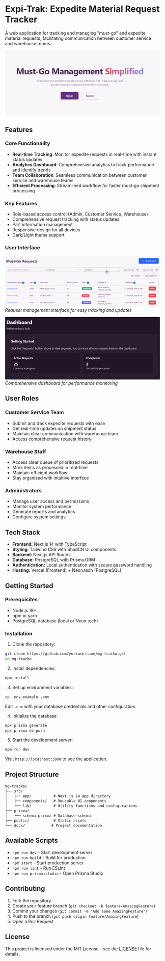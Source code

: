 # Expi-Trak: Expedite Material Request Tracker

A web application for tracking and managing "must-go" and expedite material requests, facilitating communication between customer service and warehouse teams.

![Landing Page](public/landing.png)

## Features

### Core Functionality

- **Real-time Tracking**: Monitor expedite requests in real-time with instant status updates
- **Analytics Dashboard**: Comprehensive analytics to track performance and identify trends
- **Team Collaboration**: Seamless communication between customer service and warehouse teams
- **Efficient Processing**: Streamlined workflow for faster must-go shipment processing

### Key Features

- Role-based access control (Admin, Customer Service, Warehouse)
- Comprehensive request tracking with status updates
- Part information management
- Responsive design for all devices
- Dark/Light theme support

### User Interface

![Request List](public/list.png)
_Request management interface for easy tracking and updates_

![Analytics Dashboard](public/dashboard.png)
_Comprehensive dashboard for performance monitoring_

## User Roles

### Customer Service Team

- Submit and track expedite requests with ease
- Get real-time updates on shipment status
- Maintain clear communication with warehouse team
- Access comprehensive request history

### Warehouse Staff

- Access clear queue of prioritized requests
- Mark items as processed in real-time
- Maintain efficient workflow
- Stay organized with intuitive interface

### Administrators

- Manage user access and permissions
- Monitor system performance
- Generate reports and analytics
- Configure system settings

## Tech Stack

- **Frontend:** Next.js 14 with TypeScript
- **Styling:** Tailwind CSS with ShadCN UI components
- **Backend:** Next.js API Routes
- **Database:** PostgreSQL with Prisma ORM
- **Authentication:** Local authentication with secure password handling
- **Hosting:** Vercel (Frontend) + Neon.tech (PostgreSQL)

## Getting Started

### Prerequisites

- Node.js 18+
- npm or yarn
- PostgreSQL database (local or Neon.tech)

### Installation

1. Clone the repository:

```bash
git clone https://github.com/yourusername/mg-tracko.git
cd mg-tracko
```

2. Install dependencies:

```bash
npm install
```

3. Set up environment variables:

```bash
cp .env.example .env
```

Edit `.env` with your database credentials and other configuration.

4. Initialize the database:

```bash
npx prisma generate
npx prisma db push
```

5. Start the development server:

```bash
npm run dev
```

Visit `http://localhost:3000` to see the application.

## Project Structure

```
mg-tracko/
├── src/
│   ├── app/          # Next.js 14 app directory
│   ├── components/   # Reusable UI components
│   └── lib/          # Utility functions and configurations
├── prisma/
│   └── schema.prisma # Database schema
├── public/           # Static assets
└── docs/            # Project documentation
```

## Available Scripts

- `npm run dev` - Start development server
- `npm run build` - Build for production
- `npm start` - Start production server
- `npm run lint` - Run ESLint
- `npm run prisma:studio` - Open Prisma Studio

## Contributing

1. Fork the repository
2. Create your feature branch (`git checkout -b feature/AmazingFeature`)
3. Commit your changes (`git commit -m 'Add some AmazingFeature'`)
4. Push to the branch (`git push origin feature/AmazingFeature`)
5. Open a Pull Request

## License

This project is licensed under the MIT License - see the [LICENSE](LICENSE) file for details.
